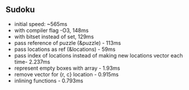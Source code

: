 ## Sudoku
- initial speed: ~565ms
- with compiler flag -O3, 148ms
- with bitset instead of set, 129ms
- pass reference of puzzle (&puzzle) - 113ms
- pass locations as ref (&locations) - 59ms
- pass index of locations instead of making new locations vector each time- 2.237ms
- represent empty boxes with array - 1.93ms
- remove vector for {r, c} location - 0.915ms
- inlining functions - 0.793ms